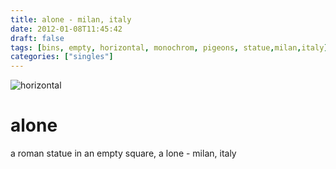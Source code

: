 ```yaml
---
title: alone - milan, italy
date: 2012-01-08T11:45:42
draft: false
tags: [bins, empty, horizontal, monochrom, pigeons, statue,milan,italy]
categories: ["singles"]
---
```

![horizontal](/p/sbr-20120108-0166.jpg)
<!--more-->
# alone
a roman statue in an empty square, a lone - milan, italy
